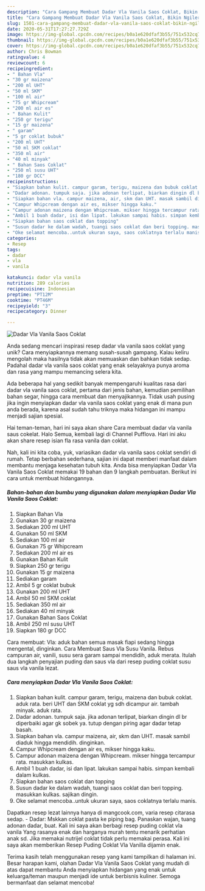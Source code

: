 ```yaml
---
description: "Cara Gampang Membuat Dadar Vla Vanila Saos Coklat, Bikin Ngiler"
title: "Cara Gampang Membuat Dadar Vla Vanila Saos Coklat, Bikin Ngiler"
slug: 1501-cara-gampang-membuat-dadar-vla-vanila-saos-coklat-bikin-ngiler
date: 2020-05-31T17:27:27.729Z
image: https://img-global.cpcdn.com/recipes/b0a1e620dfaf3b55/751x532cq70/dadar-vla-vanila-saos-coklat-foto-resep-utama.jpg
thumbnail: https://img-global.cpcdn.com/recipes/b0a1e620dfaf3b55/751x532cq70/dadar-vla-vanila-saos-coklat-foto-resep-utama.jpg
cover: https://img-global.cpcdn.com/recipes/b0a1e620dfaf3b55/751x532cq70/dadar-vla-vanila-saos-coklat-foto-resep-utama.jpg
author: Chris Bowman
ratingvalue: 4
reviewcount: 6
recipeingredient:
- " Bahan Vla"
- "30 gr maizena"
- "200 ml UHT"
- "50 ml SKM"
- "100 ml air"
- "75 gr Whipcream"
- "200 ml air es"
- " Bahan Kulit"
- "250 gr terigu"
- "15 gr maizena"
- " garam"
- "5 gr coklat bubuk"
- "200 ml UHT"
- "50 ml SKM coklat"
- "350 ml air"
- "40 ml minyak"
- " Bahan Saos Coklat"
- "250 ml susu UHT"
- "180 gr DCC"
recipeinstructions:
- "Siapkan bahan kulit. campur garam, terigu, maizena dan bubuk coklat. aduk rata. beri UHT dan SKM coklat yg sdh dicampur air. tambah minyak. aduk rata."
- "Dadar adonan. tumpuk saja. jika adonan terlipat, biarkan dingin dl br diperbaiki agar gk sobek ya. tutup dengan piring agar dadar tetap basah."
- "Siapkan bahan vla. campur maizena, air, skm dan UHT. masak sambil diaduk hingga mendidih. dinginkan."
- "Campur Whipcream dengan air es, mikser hingga kaku."
- "Campur adonan maizena dengan Whipcream. mikser hingga tercampur rata. masukkan kulkas."
- "Ambil 1 buah dadar, isi dan lipat. lakukan sampai habis. simpan kembali dalam kulkas."
- "Siapkan bahan saos coklat dan topping"
- "Susun dadar ke dalam wadah, tuangi saos coklat dan beri topping. masukkan kulkas. sajikan dingin."
- "Oke selamat mencoba..untuk ukuran saya, saos coklatnya terlalu manis."
categories:
- Resep
tags:
- dadar
- vla
- vanila

katakunci: dadar vla vanila 
nutrition: 289 calories
recipecuisine: Indonesian
preptime: "PT12M"
cooktime: "PT46M"
recipeyield: "3"
recipecategory: Dinner

---
```



![Dadar Vla Vanila Saos Coklat](https://img-global.cpcdn.com/recipes/b0a1e620dfaf3b55/751x532cq70/dadar-vla-vanila-saos-coklat-foto-resep-utama.jpg)

Anda sedang mencari inspirasi resep dadar vla vanila saos coklat yang unik? Cara menyiapkannya memang susah-susah gampang. Kalau keliru mengolah maka hasilnya tidak akan memuaskan dan bahkan tidak sedap. Padahal dadar vla vanila saos coklat yang enak selayaknya punya aroma dan rasa yang mampu memancing selera kita.

Ada beberapa hal yang sedikit banyak mempengaruhi kualitas rasa dari dadar vla vanila saos coklat, pertama dari jenis bahan, kemudian pemilihan bahan segar, hingga cara membuat dan menyajikannya. Tidak usah pusing jika ingin menyiapkan dadar vla vanila saos coklat yang enak di mana pun anda berada, karena asal sudah tahu triknya maka hidangan ini mampu menjadi sajian spesial.

Hai teman-teman, hari ini saya akan share Cara membuat dadar vla vanila saus cokelat. Halo Semua, kembali lagi di Channel Pufflova. Hari ini aku akan share resep isian fla rasa vanila dan coklat.


Nah, kali ini kita coba, yuk, variasikan dadar vla vanila saos coklat sendiri di rumah. Tetap berbahan sederhana, sajian ini dapat memberi manfaat dalam membantu menjaga kesehatan tubuh kita. Anda bisa menyiapkan Dadar Vla Vanila Saos Coklat memakai 19 bahan dan 9 langkah pembuatan. Berikut ini cara untuk membuat hidangannya.

<!--inarticleads1-->

##### Bahan-bahan dan bumbu yang digunakan dalam menyiapkan Dadar Vla Vanila Saos Coklat:

1. Siapkan  Bahan Vla
1. Gunakan 30 gr maizena
1. Sediakan 200 ml UHT
1. Gunakan 50 ml SKM
1. Sediakan 100 ml air
1. Gunakan 75 gr Whipcream
1. Sediakan 200 ml air es
1. Gunakan  Bahan Kulit
1. Siapkan 250 gr terigu
1. Gunakan 15 gr maizena
1. Sediakan  garam
1. Ambil 5 gr coklat bubuk
1. Gunakan 200 ml UHT
1. Ambil 50 ml SKM coklat
1. Sediakan 350 ml air
1. Sediakan 40 ml minyak
1. Gunakan  Bahan Saos Coklat
1. Ambil 250 ml susu UHT
1. Siapkan 180 gr DCC


Cara membuat: Vla: aduk bahan semua masak fiapi sedang hingga mengental, dinginkan. Cara Membuat Saus Vla Susu Vanila. Rebus campuran air, vanili, susu sera garam sampai mendidih, aduk merata. Itulah dua langkah penyajian puding dan saus vla dari resep puding coklat susu saus vla vanila lezat. 

<!--inarticleads2-->

##### Cara menyiapkan Dadar Vla Vanila Saos Coklat:

1. Siapkan bahan kulit. campur garam, terigu, maizena dan bubuk coklat. aduk rata. beri UHT dan SKM coklat yg sdh dicampur air. tambah minyak. aduk rata.
1. Dadar adonan. tumpuk saja. jika adonan terlipat, biarkan dingin dl br diperbaiki agar gk sobek ya. tutup dengan piring agar dadar tetap basah.
1. Siapkan bahan vla. campur maizena, air, skm dan UHT. masak sambil diaduk hingga mendidih. dinginkan.
1. Campur Whipcream dengan air es, mikser hingga kaku.
1. Campur adonan maizena dengan Whipcream. mikser hingga tercampur rata. masukkan kulkas.
1. Ambil 1 buah dadar, isi dan lipat. lakukan sampai habis. simpan kembali dalam kulkas.
1. Siapkan bahan saos coklat dan topping
1. Susun dadar ke dalam wadah, tuangi saos coklat dan beri topping. masukkan kulkas. sajikan dingin.
1. Oke selamat mencoba..untuk ukuran saya, saos coklatnya terlalu manis.


Dapatkan resep lezat lainnya hanya di mangcook.com, varia resep citarasa sedap. - Dadar: Mskkan coklat pasta ke piping bag. Panaskan wajan, tuang adonan dadar, buat. Kali ini saya akan berbagi resep puding coklat vla vanila Yang rasanya enak dan harganya murah tentu menarik perhatian anak sd. Jika memakai nutrijel coklat tidak perlu memakai perasa. Kali ini saya akan memberikan Resep Puding Coklat Vla Vanilla dijamin enak. 

Terima kasih telah menggunakan resep yang kami tampilkan di halaman ini. Besar harapan kami, olahan Dadar Vla Vanila Saos Coklat yang mudah di atas dapat membantu Anda menyiapkan hidangan yang enak untuk keluarga/teman maupun menjadi ide untuk berbisnis kuliner. Semoga bermanfaat dan selamat mencoba!
